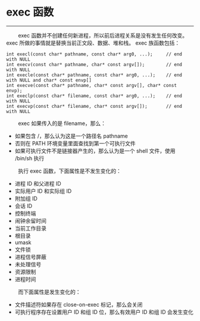 # exec 函数
***

&emsp;&emsp;
exec 函数并不创建任何新进程，所以前后进程关系是没有发生任何改变。
exec 所做的事情就是替换当前正文段、数据、堆和栈。
exec 族函数包括：

    int execl(const char* pathname, const char* arg0, ...);     // end with NULL
    int execv(const char* pathname, char* const argv[]);        // end with NULL
    int execle(const char* pathname, const char* arg0, ...);    // end with NULL and char* const envp[]
    int execve(const char* pathname, char* const argv[], char* const envp);
    int execlp(const char* filename, const char* arg0, ...);    // end with NULL
    int execvp(const char* filename, char* const argv[]);       // end with NULL

&emsp;&emsp;
exec 如果传入的是 filename，那么：

+ 如果包含 /，那么认为这是一个路径名 pathname
+ 否则在 PATH 环境变量里面查找到第一个可执行文件
+ 如果可执行文件不是链接器产生的，那么认为是一个 shell 文件，使用 /bin/sh 执行

&emsp;&emsp;
执行 exec 函数，下面属性是不发生变化的：

+ 进程 ID 和父进程 ID
+ 实际用户 ID 和实际组 ID
+ 附加组 ID
+ 会话 ID
+ 控制终端
+ 闹钟余留时间
+ 当前工作目录
+ 根目录
+ umask
+ 文件锁
+ 进程信号屏蔽
+ 未处理信号
+ 资源限制
+ 进程时间

&emsp;&emsp;
而下面属性是发生变化的：

+ 文件描述符如果存在 close-on-exec 标记，那么会关闭
+ 可执行程序存在设置用户 ID 和组 ID 位，那么有效用户 ID 和组 ID 会发生变化
